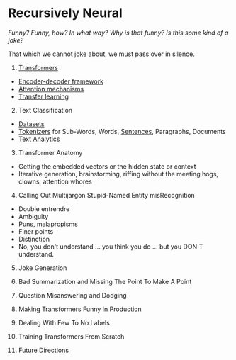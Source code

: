 # Recursively Neural 

*Funny? Funny, how? In what way? Why is that funny? Is this some kind of a joke?*

That which we cannot joke about, we must pass over in silence.

1. [Transformers](https://github.com/cedrickchee/awesome-transformer-nlp)

* [Encoder-decoder framework](https://medium.com/analytics-vidhya/encoder-decoder-seq2seq-models-clearly-explained-c34186fbf49b)
* [Attention mechanisms](https://github.com/xmu-xiaoma666/External-Attention-pytorch#attention-series)
* [Transfer learning](https://github.com/artix41/awesome-transfer-learning)
2. Text Classification
* [Datasets](https://huggingface.co/datasets)
* [Tokenizers](https://github.com/topics/tokenizer) for Sub-Words, Words, [Sentences](https://github.com/google/sentencepiece), Paragraphs, Documents
* [Text Analytics](https://github.com/dipanjanS/text-analytics-with-python)

3. Transformer Anatomy

* Getting the embedded vectors or the hidden state or context
* Iterative generation, brainstorming, riffing without the meeting hogs, clowns, attention whores

4. Calling Out Multijargon Stupid-Named Entity misRecognition

* Double entrendre
* Ambiguity
* Puns, malapropisms
* Finer points
* Distinction
* No, you don't understand ... you think you do ... but you DON'T understand.

5. Joke Generation

6. Bad Summarization and Missing The Point To Make A Point

7. Question Misanswering and Dodging

8. Making Transformers Funny In Production

9. Dealing With Few To No Labels

10. Training Transformers From Scratch

11. Future Directions
